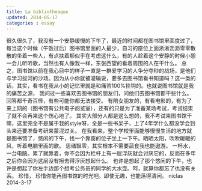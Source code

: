```yaml
---
title: La bibliotheaque
updated: 2014-05-17
categories : essay
---
```

很久很久了，我没有一个安静缓慢的下午了，最近的时间都在图书馆里面度过了，每当这个时候（午饭过后）图书馆里面的人最少，自习的座位上面淅淅沥沥零零散散的坐着一些人，有点扶着额似乎在考虑这什么，有的人趁着这个安静的时候小憩一会儿听听歌，当然也有人像我一样，东张西望的看着周围的人在干什么。
总之，图书馆以前在我心目中的样子一直是一群爱学习的人争分夺秒的战场，是他们与学习拔河的沙场。因为从小你就被灌输说，要多去图书馆看书知道吗？这一类的话，其实，看书在我从小的记忆里就是和痛苦100%挂钩的。也就说图书馆就是我的痛苦之源，
我问过一些喜欢去图书馆的朋友们，问他们去图书馆都干些什么。
回答都千奇百怪，有些可能你都无法接受。
有陪女朋友的，有看电影的，有为了来上网的（图书馆有公共电子阅览室），还有的只是为了准备某场考试，考试结束了就不会再来这个伤心地了。
其实大部分人都是这么想的，我不考试来图书馆干嘛，这里完全不是属于我的style呀，全是一些书呆子，上了4年学什么都没学会到头来还要准备考研来蒙混过关。
在我看来，整个学校里面能够慢慢生活的地方就是图书馆了，悠闲的下午，找一个靠窗的位子坐上一下午。晒晒太阳，吹吹暖暖的风，听着电脑里面的歌。
思绪飘零，其实根本不需要蔬食我也能遨游。
一杯水，一台电脑。累了就靠着，你不会因为栏杆上有一层浮灰就会讨厌它的，反而在多年之后你会因为这层没有擦去得浮灰想起什么。
也许是想起了那个悠闲的下午，也许是想起了你左手边那个想考公务员的同学的大水壶。呵，就算你都忘了也没有关系。
珍惜，
珍惜你能再图书馆的时光吧。即使无趣，也能落得清闲。
niclas
2014-3-17

